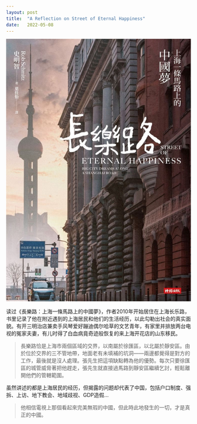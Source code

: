 ```yaml
---
layout: post
title:  "A Reflection on Street of Eternal Happiness"
date:   2022-05-08
---
```

![](/assets/img/20220508-1.jpg)

读过《長樂路：上海一條馬路上的中國夢》，作者2010年开始居住在上海长乐路，书里记录了他在附近遇到的上海居民和他们的生活经历，以此勾勒出社会的真实面貌。有开三明治店兼卖手风琴爱好蹦迪偶尔哈草的文艺青年，有家里并排放两台电视的冤家夫妻，有儿时得了白血病竟奇迹般恢复的来上海开花店的山东移民。

> 長樂路恰是上海市兩個區域的交界，以南屬於徐匯區，以北屬於靜安區。由於位於交界的三不管地帶，地面老有未填補的坑洞——兩邊都覺得是對方的工作，最後就是沒人處理。張先生把這項缺點轉為他的優勢。每次只要徐匯區的城管威脅著把他趕走，張先生就直接過馬路到靜安區繼續乞討，輕鬆離開他們的管轄範圍。

虽然讲述的都是上海居民的经历，但揭露的问题却代表了中国，包括户口制度、强拆、上访、地下教会、地域歧视、GDP造假…

> 他相信電視上那個看起來完美無瑕的中國，但此時此地發生的一切，才是真正的中國。

